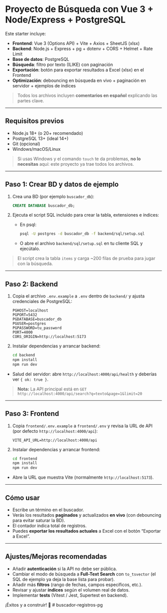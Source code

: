 # Proyecto de Búsqueda con Vue 3 + Node/Express + PostgreSQL

Este starter incluye:

- **Frontend**: Vue 3 (Options API) + Vite + Axios + SheetJS (xlsx)
- **Backend**: Node.js + Express + pg + dotenv + CORS + Helmet + Rate Limit
- **Base de datos**: PostgreSQL
- **Búsqueda**: filtro por texto (ILIKE) con paginación
- **Exportación**: botón para exportar resultados a Excel (xlsx) en el Frontend
- **Optimización**: debouncing en búsqueda en vivo + paginación en servidor + ejemplos de índices

> Todos los archivos incluyen **comentarios en español** explicando las partes clave.

---

## Requisitos previos

- Node.js 18+ (o 20+ recomendado)
- PostgreSQL 13+ (ideal 14+)
- Git (opcional)
- Windows/macOS/Linux

> Si usas Windows y el comando `touch` te da problemas, **no lo necesitas** aquí: este proyecto ya trae todos los archivos.

---

## Paso 1: Crear BD y datos de ejemplo

1. Crea una BD (por ejemplo `buscador_db`):
   ```sql
   CREATE DATABASE buscador_db;
   ```

2. Ejecuta el script SQL incluido para crear la tabla, extensiones e índices:
   - En psql:
     ```bash
     psql -U postgres -d buscador_db -f backend/sql/setup.sql
     ```
   - O abre el archivo `backend/sql/setup.sql` en tu cliente SQL y ejecútalo.

> El script crea la tabla `items` y carga ~200 filas de prueba para jugar con la búsqueda.

---

## Paso 2: Backend

1. Copia el archivo `.env.example` a `.env` dentro de `backend/` y ajusta credenciales de PostgreSQL:
   ```
   PGHOST=localhost
   PGPORT=5432
   PGDATABASE=buscador_db
   PGUSER=postgres
   PGPASSWORD=tu_password
   PORT=4000
   CORS_ORIGIN=http://localhost:5173
   ```

2. Instalar dependencias y arrancar backend:
   ```bash
   cd backend
   npm install
   npm run dev
   ```

- Salud del servidor: abre `http://localhost:4000/api/health` y deberías ver `{ ok: true }`.

> **Nota:** La API principal está en `GET http://localhost:4000/api/search?q=texto&page=1&limit=20`

---

## Paso 3: Frontend

1. Copia `frontend/.env.example` a `frontend/.env` y revisa la URL de API (por defecto `http://localhost:4000/api`):
   ```
   VITE_API_URL=http://localhost:4000/api
   ```

2. Instalar dependencias y arrancar frontend:
   ```bash
   cd frontend
   npm install
   npm run dev
   ```

- Abre la URL que muestra Vite (normalmente `http://localhost:5173`).

---

## Cómo usar

- Escribe un término en el buscador.
- Verás los resultados **paginados** y actualizados **en vivo** (con debouncing para evitar saturar la BD).
- El contador indica total de registros.
- Puedes **exportar los resultados actuales** a Excel con el botón “Exportar a Excel”.

---

## Ajustes/Mejoras recomendadas

- Añadir **autenticación** si la API no debe ser pública.
- Cambiar el modo de búsqueda a **Full-Text Search** con `to_tsvector` (el SQL de ejemplo ya deja la base lista para probar).
- Añadir más **filtros** (rango de fechas, campos específicos, etc.).
- Revisar y ajustar **índices** según el volumen real de datos.
- Implementar **tests** (Vitest / Jest, Supertest en backend).

¡Éxitos y a construir! 🚀
#   b u s c a d o r - r e g i s t r o s - p g  
 